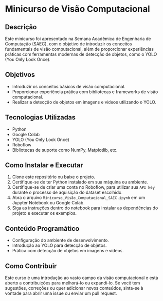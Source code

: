 
# Minicurso de Visão Computacional

## Descrição
Este minicurso foi apresentado na Semana Acadêmica de Engenharia de Computação (SAEC), com o objetivo de introduzir os conceitos fundamentais de visão computacional, além de proporcionar experiências práticas com ferramentas modernas de detecção de objetos, como o YOLO (You Only Look Once).

## Objetivos
- Introduzir os conceitos básicos de visão computacional.
- Proporcionar experiência prática com bibliotecas e frameworks de visão computacional.
- Realizar a detecção de objetos em imagens e vídeos utilizando o YOLO.

## Tecnologias Utilizadas
- Python
- Google Colab
- YOLO (You Only Look Once)
- Roboflow
- Bibliotecas de suporte como NumPy, Matplotlib, etc.

## Como Instalar e Executar
1. Clone este repositório ou baixe o projeto.
2. Certifique-se de ter Python instalado em sua máquina ou ambiente.
3. Certifique-se de criar uma conta no Roboflow, para utilizar sua `API key` durante o processo de aquisição do dataset escolhido. 
4. Abra o arquivo `Minicurso_Visão_Computacional_SAEC.ipynb` em um Jupyter Notebook ou Google Colab.
5. Siga as instruções dentro do notebook para instalar as dependências do projeto e executar os exemplos.

## Conteúdo Programático
- Configuração do ambiente de desenvolvimento.
- Introdução ao YOLO para detecção de objetos.
- Prática com detecção de objetos em imagens e vídeos.

## Como Contribuir
Este curso é uma introdução ao vasto campo da visão computacional e está aberto a contribuições para melhorá-lo ou expandi-lo. Se você tem sugestões, correções ou quer adicionar novos conteúdos, sinta-se à vontade para abrir uma issue ou enviar um pull request.
